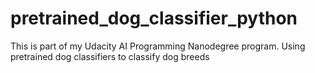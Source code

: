 # pretrained_dog_classifier_python
This is part of my Udacity AI Programming Nanodegree program. Using pretrained dog classifiers to classify dog breeds

